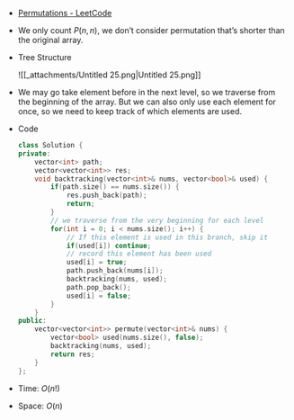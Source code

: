 - [Permutations - LeetCode](https://leetcode.com/problems/permutations/description/)
- We only count $P(n, n)$﻿, we don’t consider permutation that’s shorter than the original array.
- Tree Structure
    
    ![[_attachments/Untitled 25.png|Untitled 25.png]]
    
- We may go take element before in the next level, so we traverse from the beginning of the array. But we can also only use each element for once, so we need to keep track of which elements are used.
- Code
    
    ```C++
    class Solution {
    private:
        vector<int> path;
        vector<vector<int>> res;
        void backtracking(vector<int>& nums, vector<bool>& used) {
            if(path.size() == nums.size()) {
                res.push_back(path);
                return;
            }
            // we traverse from the very beginning for each level
            for(int i = 0; i < nums.size(); i++) {
                // If this element is used in this branch, skip it
                if(used[i]) continue;
                // record this element has been used
                used[i] = true;
                path.push_back(nums[i]);
                backtracking(nums, used);
                path.pop_back();
                used[i] = false;
            }
        }
    public:
        vector<vector<int>> permute(vector<int>& nums) {
            vector<bool> used(nums.size(), false);
            backtracking(nums, used);
            return res;
        }
    };
    ```
    
- Time: $O(n!)$﻿
- Space: $O(n)$